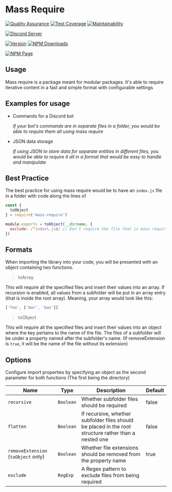 # Mass Require

[![Quality Assurance](https://github.com/exoRift/mass-require/workflows/Quality%20Assurance/badge.svg)](https://github.com/exoRift/cyclone-engine/actions?query=workflow%3A%22Quality+Assurance%22)
[![Test Coverage](https://api.codeclimate.com/v1/badges/d28e147b51ea7a31ed70/test_coverage)](https://codeclimate.com/github/exoRift/mass-require/test_coverage)
[![Maintainability](https://api.codeclimate.com/v1/badges/d28e147b51ea7a31ed70/maintainability)](https://codeclimate.com/github/exoRift/mass-require/maintainability)

[![Discord Server](https://img.shields.io/badge/-Support%20Server-b.svg?colorA=697ec4&colorB=7289da&logo=discord)](https://discord.gg/Rqd8SJ9)

[![Version](https://img.shields.io/github/package-json/v/exoRift/mass-require.svg?label=Version)](#)
[![NPM Downloads](https://img.shields.io/npm/dt/mass-require?label=Downloads&logo=npm)](#)

[![NPM Page](https://img.shields.io/badge/NPM-Page-critical?style=for-the-badge&logo=npm)](https://www.npmjs.com/package/mass-require)

Usage
-
Mass require is a package meant for modular packages. It's able to require iterative content in a fast and simple format with configurable settings

Examples for usage
-
- Commands for a Discord bot

  *If your bot's commands are in separate files in a folder, you would be able to require them all using mass require*
- JSON data storage

  *If using JSON to store data for separate entities in different files, you would be able to require it all in a format that would be easy to handle and manipulate*

Best Practice
-
The best practice for using mass require would be to have an `index.js` file in a folder with code along the lines of

```js
const {
  toObject
} = require('mass-require')

module.exports = toObject(__dirname, {
  exclude: /^index\.js$/ // Don't require the file that is mass requiring or else your code will break
})
```

Formats
-
When importing the library into your code, you will be presented with an object containing two functions.

> toArray

This will require all the specified files and insert their values into an array. If recursion is enabled, all values from a subfolder will be put in an array entry (that is inside the root array). Meaning, your array would look like this:
```js
['foo', ['bar', 'baz']]
```

> toObject

This will require all the specified files and insert their values into an object where the key pertains to the name of the file. The files of a subfolder will be under a property named after the subfolder's name. (If removeExtension is `true`, it will be the name of the file without its extension)

Options
-
Configure import properties by specifying an object as the second parameter for both functions (The first being the directory)

Name|Type|Description|Default
-|-|-|-
`recursive`|`Boolean`|Whether subfolder files should be required|false
`flatten`|`Boolean`|If recursive, whether subfolder files should be placed in the root structure rather than a nested one|false
`removeExtension` (`toObject` only)|`Boolean`|Whether file extensions should be removed from the property name|true
`exclude`|`RegExp`|A Regex pattern to exclude files from being required
